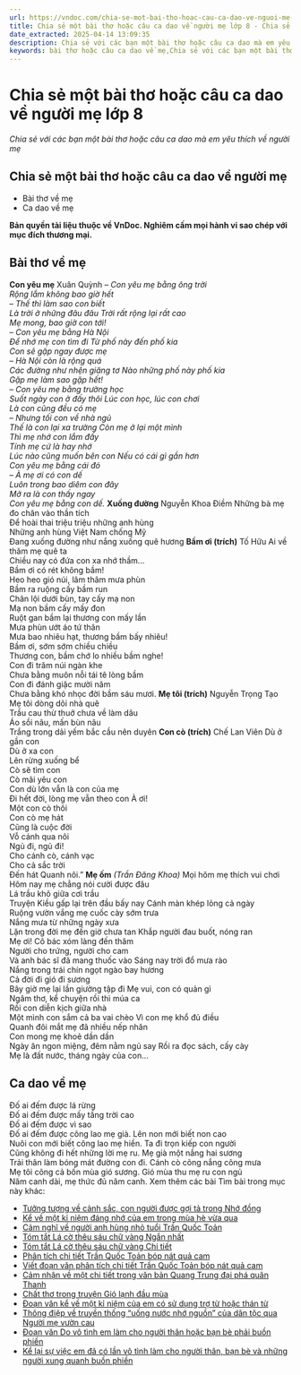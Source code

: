 ```yaml
---
url: https://vndoc.com/chia-se-mot-bai-tho-hoac-cau-ca-dao-ve-nguoi-me-lop-8-296439
title: Chia sẻ một bài thơ hoặc câu ca dao về người mẹ lớp 8 - Chia sẻ với các bạn một bài thơ hoặc câu ca dao mà em yêu thích về người mẹ - VnDoc.com
date_extracted: 2025-04-14 13:09:35
description: Chia sẻ với các bạn một bài thơ hoặc câu ca dao mà em yêu thích về người mẹ được biên soạn nhằm giúp các em HS đạt kết quả tốt trong quá trình làm bài tập và học tập môn Ngữ văn lớp 8.
keywords: bài thơ hoặc câu ca dao về mẹ,Chia sẻ với các bạn một bài thơ hoặc câu ca dao mà em yêu thích về người mẹ,Chia sẻ một bài thơ hoặc câu ca dao về người mẹ,bài thơ hoặc câu ca dao về người mẹ,Chia sẻ một bài thơ hoặc câu ca dao mà em yêu thích về người mẹ,ngữ văn 8,văn mẫu lớp 8
---
```


# Chia sẻ một bài thơ hoặc câu ca dao về người mẹ lớp 8
 _Chia sẻ với các bạn một bài thơ hoặc câu ca dao mà em yêu thích về người mẹ_
## Chia sẻ một bài thơ hoặc câu ca dao về người mẹ
  * Bài thơ về mẹ
  * Ca dao về mẹ

**Bản quyền tài liệu thuộc về VnDoc. Nghiêm cấm mọi hành vi sao chép với mục đích thương mại.**
## **Bài thơ về mẹ**
**Con yêu mẹ**
Xuân Quỳnh
 _– Con yêu mẹ bằng ông trời_  
 _Rộng lắm không bao giờ hết_  
 _– Thế thì làm sao con biết_  
 _Là trời ở những đâu đâu_
 _Trời rất rộng lại rất cao_  
 _Mẹ mong, bao giờ con tới\!_  
_– Con yêu mẹ bằng Hà Nội_  
 _Để nhớ mẹ con tìm đi_
 _Từ phố này đến phố kia_  
 _Con sẽ gặp ngay được mẹ_  
 _– Hà Nội còn là rộng quá_  
 _Các đường như nhện giăng tơ_
 _Nào những phố này phố kia_  
 _Gặp mẹ làm sao gặp hết\!_  
_– Con yêu mẹ bằng trường học_  
 _Suốt ngày con ở đấy thôi_
 _Lúc con học, lúc con chơi_  
 _Là con cũng đều có mẹ_  
 _– Nhưng tối con về nhà ngủ_  
 _Thế là con lại xa trường_
_Còn mẹ ở lại một mình_  
 _Thì mẹ nhớ con lắm đấy_  
 _Tính mẹ cứ là hay nhớ_  
 _Lúc nào cũng muốn bên con_
 _Nếu có cái gì gần hơn_  
 _Con yêu mẹ bằng cái đó_  
 _– À mẹ ơi có con dế_  
 _Luôn trong bao diêm con đây_  
 _Mở ra là con thấy ngay_  
 _Con yêu mẹ bằng con dế._
**Xuống đường**
Nguyễn Khoa Điềm
Những bà mẹ đo chân vào thần tích  
Để hoài thai triệu triệu những anh hùng  
Những anh hùng Việt Nam chống Mỹ  
Đang xuống đường như nắng xuống quê hương
**Bầm ơi \(trích\)**
Tố Hữu
Ai về thăm mẹ quê ta  
Chiều nay có đứa con xa nhớ thầm…  
Bầm ơi có rét không bầm\!  
Heo heo gió núi, lâm thâm mưa phùn  
Bầm ra ruộng cấy bầm run  
Chân lội dưới bùn, tay cấy mạ non  
Mạ non bầm cấy mấy đon  
Ruột gan bầm lại thương con mấy lần  
Mưa phùn ướt áo tứ thân  
Mưa bao nhiêu hạt, thương bầm bấy nhiêu\!  
Bầm ơi, sớm sớm chiều chiều  
Thương con, bầm chớ lo nhiều bầm nghe\!  
Con đi trăm núi ngàn khe  
Chưa bằng muôn nỗi tái tê lòng bầm  
Con đi đánh giặc mười năm  
Chưa bằng khó nhọc đời bầm sáu mươi.
**Mẹ tôi \(trích\)**
Nguyễn Trọng Tạo
Mẹ tôi dòng dõi nhà quê  
Trầu cau thừ thuở chưa về làm dâu  
Áo sồi nâu, mấn bùn nâu  
Trắng trong dải yếm bắc cầu nên duyên
**Con cò \(trích\)**
Chế Lan Viên
Dù ở gần con  
Dù ở xa con  
Lên rừng xuống bể  
Cò sẽ tìm con  
Cò mãi yêu con  
Con dù lớn vẫn là con của mẹ  
Đi hết đời, lòng mẹ vẫn theo con
À ơi\!   
Một con cò thôi  
Con cò mẹ hát  
Cũng là cuộc đời  
Vỗ cánh qua nôi  
Ngủ đi, ngủ đi\!  
Cho cánh cò, cánh vạc  
Cho cả sắc trời  
Đến hát Quanh nôi.”
**Mẹ ốm**
 _\(Trần Đăng Khoa\)_
Mọi hôm mẹ thích vui chơi  
Hôm nay mẹ chẳng nói cười được đâu  
Lá trầu khô giữa cơi trầu  
Truyện Kiều gấp lại trên đầu bấy nay
Cánh màn khép lỏng cả ngày  
Ruộng vườn vắng mẹ cuốc cày sớm trưa  
Nắng mưa từ những ngày xưa  
Lặn trong đời mẹ đến giờ chưa tan
Khắp người đau buốt, nóng ran  
Mẹ ơi\! Cô bác xóm làng đến thăm  
Người cho trứng, người cho cam  
Và anh bác sĩ đã mang thuốc vào
Sáng nay trời đổ mưa rào  
Nắng trong trái chín ngọt ngào bay hương  
Cả đời đi gió đi sương  
Bây giờ mẹ lại lần giường tập đi
Mẹ vui, con có quản gì  
Ngâm thơ, kể chuyện rồi thì múa ca  
Rồi con diễn kịch giữa nhà  
Một mình con sắm cả ba vai chèo
Vì con mẹ khổ đủ điều  
Quanh đôi mắt mẹ đã nhiều nếp nhăn  
Con mong mẹ khoẻ dần dần  
Ngày ăn ngon miệng, đêm nằm ngủ say
Rồi ra đọc  sách, cấy cày  
Mẹ là đất nước, tháng ngày của con…
## **Ca dao về mẹ**
Đố ai đếm được lá rừng  
Đố ai đếm được mấy tầng trời cao  
Đố ai đếm được vì sao  
Đố ai đếm được công lao mẹ già.
Lên non mới biết non cao  
Nuôi con mới biết công lao mẹ hiền.
Ta đi trọn kiếp con người  
Cũng không đi hết những lời mẹ ru.
Mẹ già một nắng hai sương  
Trải thân làm bóng mát đường con đi.
Cánh cò cõng nắng cõng mưa  
Mẹ tôi cõng cả bốn mùa gió sương.
Gió mùa thu mẹ ru con ngủ  
Năm canh dài, mẹ thức đủ năm canh.
Xem thêm các bài Tìm bài trong mục này khác:
  * [Tưởng tượng về cảnh sắc, con người được gợi tả trong Nhớ đồng](</doan-van-ve-canh-sac-con-nguoi-duoc-goi-ta-trong-nho-dong-lop-8-296441>)
  * [Kể về một kỉ niệm đáng nhớ của em trong mùa hè vừa qua](</ke-ve-mot-ki-niem-dang-nho-cua-em-trong-mua-he-vua-qua-lop-8-296443>)
  * [Cảm nghĩ về người anh hùng nhỏ tuổi Trần Quốc Toản](</cam-nghi-ve-nguoi-anh-hung-nho-tuoi-tran-quoc-toan-lop-8-296446>)
  * [Tóm tắt Lá cờ thêu sáu chữ vàng Ngắn nhất](</tom-tat-van-ban-la-co-theu-sau-chu-vang-ngan-gon-lop-8-296448>)
  * [Tóm tắt Lá cờ thêu sáu chữ vàng Chi tiết](</tom-tat-la-co-theu-sau-chu-vang-lop-8-304489>)
  * [Phân tích chi tiết Trần Quốc Toản bóp nát quả cam](</phan-tich-chi-tiet-tran-quoc-toan-bop-nat-qua-cam-lop-8-296454>)
  * [Viết đoạn văn phân tích chi tiết Trần Quốc Toản bóp nát quả cam](</viet-doan-van-phan-tich-chi-tiet-tran-quoc-toan-bop-nat-qua-cam-328166>)
  * [Cảm nhận về một chi tiết trong văn bản Quang Trung đại phá quân Thanh](</cam-nhan-ve-mot-chi-tiet-trong-van-ban-quang-trung-dai-pha-quan-thanh-lop-8-296458>)
  * [Chất thơ trong truyện Gió lạnh đầu mùa](</chat-tho-trong-truyen-gio-lanh-dau-mua-khong-chi-hien-len-qua-cau-chu-hinh-anh-ma-toa-ra-tu-tam-hon-trong-sang-va-tam-long-thom-thao-cua-moi-nguoi-296459>)
  * [Đoạn văn kể về một kỉ niệm của em có sử dụng trợ từ hoặc thán từ](</doan-van-ke-ve-mot-ki-niem-cua-em-co-su-dung-tro-tu-hoac-than-tu-lop-8-296463>)
  * [Thông điệp về truyền thống “uống nước nhớ nguồn” của dân tộc qua Người mẹ vườn cau](</qua-truyen-ngan-nguoi-me-vuon-cau-tac-gia-muon-nhan-gui-den-nguoi-doc-thong-diep-ve-truyen-thong-uong-nuoc-nho-nguon-cua-dan-toc-296465>)
  * [Đoạn văn Do vô tình em làm cho người thân hoặc bạn bè phải buồn phiền](</da-co-lan-nao-do-vo-tinh-em-lam-cho-nguoi-than-hoac-ban-be-phai-buon-phien-chua-296467>)
  * [Kể lại sự việc em đã có lần vô tình làm cho người thân, bạn bè và những người xung quanh buồn phiền](</ke-lai-su-viec-em-da-co-lan-vo-tinh-lam-cho-nguoi-than-ban-be-va-nhung-nguoi-xung-quanh-buon-phien-296662>)

